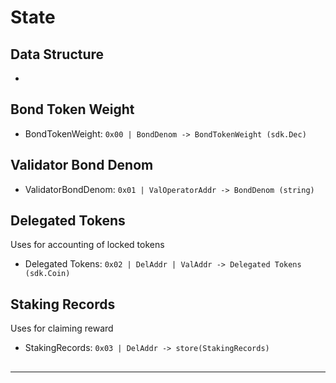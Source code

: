 <!--
order: 1
-->

# State

## Data Structure

* 






## Bond Token Weight

* BondTokenWeight: `0x00 | BondDenom -> BondTokenWeight (sdk.Dec)`

## Validator Bond Denom

* ValidatorBondDenom: `0x01 | ValOperatorAddr -> BondDenom (string)`

## Delegated Tokens

Uses for accounting of locked tokens

* Delegated Tokens: `0x02 | DelAddr | ValAddr -> Delegated Tokens (sdk.Coin)`

## Staking Records

Uses for claiming reward

* StakingRecords: `0x03 | DelAddr -> store(StakingRecords)`

##


---




















